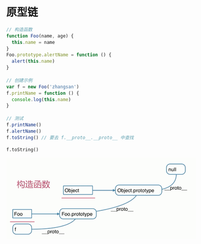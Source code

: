 # 原型链

```js
// 构造函数
function Foo(name, age) {
  this.name = name
}
Foo.prototype.alertName = function () {
  alert(this.name)
}

// 创建示例
var f = new Foo('zhangsan')
f.printName = function () {
  console.log(this.name)
}

// 测试
f.printName()
f.alertName()
f.toString() // 要去 f.__proto__.__proto__ 中查找
```

`f.toString()`

![](./media/prototype-chain.png)